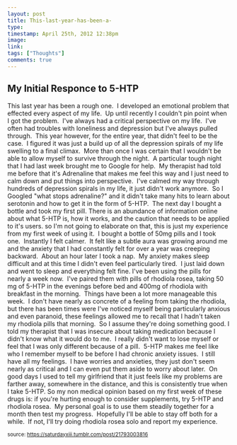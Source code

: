 ```yaml
---
layout: post
title: This-last-year-has-been-a-
type: 
timestamp: April 25th, 2012 12:38pm
image: 
link: 
tags: ["Thoughts"]
comments: true
---
```

## My Initial Responce to 5-HTP ##
This last year has been a rough one.  I developed an emotional problem that effected every aspect of my life.  Up until recently I couldn't pin point when I got the problem.  I've always had a critical perspective on my life.  I've often had troubles with loneliness and depression but I've always pulled through.  This year however, for the entire year, that didn't feel to be the case.  I figured it was just a build up of all the depression spirals of my life swelling to a final climax.  More than once I was certain that I wouldn't be able to allow myself to survive through the night. 
A particular tough night that I had last week brought me to Google for help.  My therapist had told me before that it's Adrenaline that makes me feel this way and I just need to calm down and put things into perspective.  I've calmed my way through hundreds of depression spirals in my life, it just didn't work anymore.  So I Googled "what stops adrenaline?" and it didn't take many hits to learn about serotonin and how to get it in the form of 5-HTP.  The next day I bought a bottle and took my first pill.
There is an abundance of information online about what 5-HTP is, how it works, and the caution that needs to be applied to it's users. so I'm not going to elaborate on that, this is just my experience from my first week of using it.  I bought a bottle of 50mg pills and I took one.  Instantly I felt calmer.  It felt like a subtle aura was growing around me and the anxiety that I had constantly felt for over a year was creeping backward.  About an hour later I took a nap.  My anxiety makes sleep difficult and at this time I didn't even feel particularly tired.  I just laid down and went to sleep and everything felt fine.
I've been using the pills for nearly a week now.  I've paired them with pills of rhodiola rosea, taking 50 mg of 5-HTP in the evenings before bed and 400mg of rhodiola with breakfast in the morning.  Things have been a lot more manageable this week.  I don't have nearly as concrete of a feeling from taking the rhodiola, but there has been times were I've noticed myself being particularly anxious and even paranoid, these feelings allowed me to recall that I hadn't taken my rhodiola pills that morning.  So I assume they're doing something good.
I told my therapist that I was insecure about taking medication because I didn't know what it would do to me.  I really didn't want to lose myself or feel that I was only different because of a pill.  5-HTP makes me feel like who I remember myself to be before I had chronic anxiety issues.  I still have all my feelings.  I have worries and anxieties, they just don't seem nearly as critical and I can even put them aside to worry about later.  On good days I used to tell my girlfriend that it just feels like my problems are farther away, somewhere in the distance, and this is consistently true when I take 5-HTP.
So my non medical opinion based on my first week of these drugs is: if you're hurting enough to consider supplements, try 5-HTP and rhodiola rosea.  My personal goal is to use them steadily together for a month then test my progress.  Hopefully I'll be able to stay off both for a while.  If not, I'll try doing rhodiola rosea solo and report my experience.
  
<small>source: https://saturdayxiii.tumblr.com/post/21793003816</small>